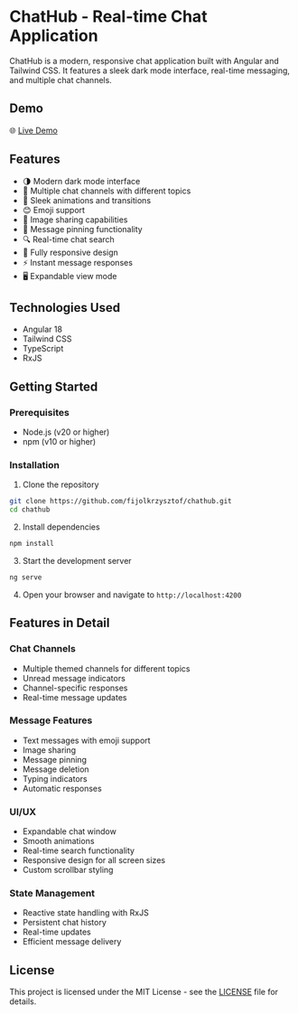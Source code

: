 # ChatHub - Real-time Chat Application

ChatHub is a modern, responsive chat application built with Angular and Tailwind CSS. It features a sleek dark mode interface, real-time messaging, and multiple chat channels.

## Demo

🌐 [Live Demo](https://fijolkrzysztof.github.io/chat-hub/)

## Features

- 🌗 Modern dark mode interface
- 💬 Multiple chat channels with different topics
- 🎨 Sleek animations and transitions
- 😊 Emoji support
- 📸 Image sharing capabilities
- 📍 Message pinning functionality
- 🔍 Real-time chat search
- 📱 Fully responsive design
- ⚡ Instant message responses
- 🖥️ Expandable view mode

## Technologies Used

- Angular 18
- Tailwind CSS
- TypeScript
- RxJS

## Getting Started

### Prerequisites

- Node.js (v20 or higher)
- npm (v10 or higher)

### Installation

1. Clone the repository
```bash
git clone https://github.com/fijolkrzysztof/chathub.git
cd chathub
```

2. Install dependencies
```bash
npm install
```

3. Start the development server
```bash
ng serve
```

4. Open your browser and navigate to `http://localhost:4200`

## Features in Detail

### Chat Channels
- Multiple themed channels for different topics
- Unread message indicators
- Channel-specific responses
- Real-time message updates

### Message Features
- Text messages with emoji support
- Image sharing
- Message pinning
- Message deletion
- Typing indicators
- Automatic responses

### UI/UX
- Expandable chat window
- Smooth animations
- Real-time search functionality
- Responsive design for all screen sizes
- Custom scrollbar styling

### State Management
- Reactive state handling with RxJS
- Persistent chat history
- Real-time updates
- Efficient message delivery

## License

This project is licensed under the MIT License - see the [LICENSE](LICENSE) file for details.
